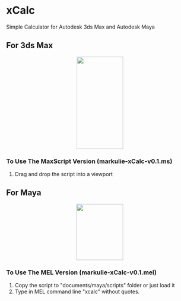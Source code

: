 # xCalc
Simple Calculator for Autodesk 3ds Max and Autodesk Maya

## For 3ds Max

<p align="center">
  <img width="125" height="248" src="https://github.com/markulie/xCalc/blob/master/demo_xCalc_3dsMax.png?raw=true">
</p>


### To Use The MaxScript Version (markulie-xCalc-v0.1.ms)
1. Drag and drop the script into a viewport

## For Maya

<p align="center">
  <img width="126" height="151" src="https://github.com/markulie/xCalc/blob/master/demo_xCalc_Maya.png?raw=true">
</p>

### To Use The MEL Version (markulie-xCalc-v0.1.mel)
1. Copy the script to "documents/maya/scripts" folder or just load it
2. Type in MEL command line "xcalc" without quotes.
